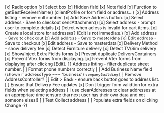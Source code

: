 [x] Radio option
[x] Select box
[x] Hidden field
[x] Note field
[x] Function to getBestReceiverName() (clientProfile or form field or address...)
[x] Address listing - remove null number.
[x] Add Save Address button.
[x] Select address - Save to checkout sendAttachment()
[x] Select address - prompt user to complete details
[x] Detect when adress is invalid for cart items.
[x] Create a local store for addresses? (Edit is not immediate.)
[x] Add address - Save to checkout
[x] Add address - Save to masterdata
[x] Edit address - Save to checkout
[x] Edit address - Save to masterdata
[x] Delivery Method - show delivery fee
[x] Detect Furniture delivery
[x] Detect TV/Sim delivery
[x] Show/Inject Extra Fields forms
[x] Prevent duplicate DeliveryContainers
[x] Prevent Vtex forms from displaying.
[x] Prevent Vtex forms from displaying after clicking [Edit].
[ ] Address listing - filter duplicate street number.
[ ] Format phone numbers correctly
[ ] Add Business Name field (shown if addressType === 'business') `companyBuilding`
[ ] Remove AddressController?
[ ] Edit > Back - ensure back button goes to address list.
[ ] Ensure that Delivery Fee updates
[x] Don't trigger form validtion for extra fields when selecting address
[ ] use clearAddresses to clear addresses at an appropriate time (ensure that next user has their own data and not someone elses!)
[ ] Test Collect address
[ ] Populate extra fields on clicking Change (?)
